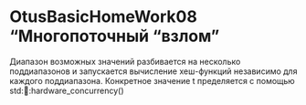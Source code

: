 # OtusBasicHomeWork08 “Многопоточный “взлом”

Диапазон возможных значений разбивается на несколько поддиапазонов и запускается вычисление хеш-функций независимо для каждого поддиапазона. Конкретное значение t пределяется с помощью std::thread::hardware_concurrency()

